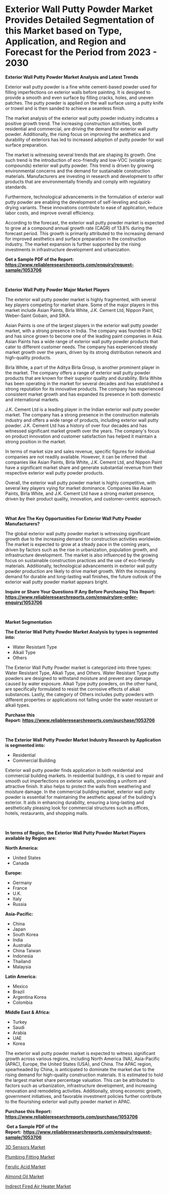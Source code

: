 <p><h1>Exterior Wall Putty Powder Market Provides Detailed Segmentation of this Market based on Type, Application, and Region and Forecast for the Period from 2023 - 2030</h1></p><p><strong>Exterior Wall Putty Powder Market Analysis and Latest Trends</strong></p>
<p><p>Exterior wall putty powder is a fine white cement-based powder used for filling imperfections on exterior walls before painting. It is designed to provide a smooth and even surface by filling cracks, holes, and uneven patches. The putty powder is applied on the wall surface using a putty knife or trowel and is then sanded to achieve a seamless finish.</p><p>The market analysis of the exterior wall putty powder industry indicates a positive growth trend. The increasing construction activities, both residential and commercial, are driving the demand for exterior wall putty powder. Additionally, the rising focus on improving the aesthetics and durability of exteriors has led to increased adoption of putty powder for wall surface preparation.</p><p>The market is witnessing several trends that are shaping its growth. One such trend is the introduction of eco-friendly and low-VOC (volatile organic compounds) exterior wall putty powder. This trend is driven by growing environmental concerns and the demand for sustainable construction materials. Manufacturers are investing in research and development to offer products that are environmentally friendly and comply with regulatory standards.</p><p>Furthermore, technological advancements in the formulation of exterior wall putty powder are enabling the development of self-leveling and quick-drying variants. These innovations contribute to ease of application, reduce labor costs, and improve overall efficiency.</p><p>According to the forecast, the exterior wall putty powder market is expected to grow at a compound annual growth rate (CAGR) of 13.8% during the forecast period. This growth is primarily attributed to the increasing demand for improved aesthetics and surface preparation in the construction industry. The market expansion is further supported by the rising investments in infrastructure development and urbanization.</p></p>
<p><strong>Get a Sample PDF of the Report:&nbsp; <a href="https://www.reliableresearchreports.com/enquiry/request-sample/1053706">https://www.reliableresearchreports.com/enquiry/request-sample/1053706</a></strong></p>
<p>&nbsp;</p>
<p><strong>Exterior Wall Putty Powder Major Market Players</strong></p>
<p><p>The exterior wall putty powder market is highly fragmented, with several key players competing for market share. Some of the major players in this market include Asian Paints, Birla White, J.K. Cement Ltd, Nippon Paint, Weber-Saint Gobain, and SIKA. </p><p>Asian Paints is one of the largest players in the exterior wall putty powder market, with a strong presence in India. The company was founded in 1942 and has since grown to become one of the leading paint companies in Asia. Asian Paints has a wide range of exterior wall putty powder products that cater to different customer needs. The company has experienced steady market growth over the years, driven by its strong distribution network and high-quality products.</p><p>Birla White, a part of the Aditya Birla Group, is another prominent player in the market. The company offers a range of exterior wall putty powder products that are known for their superior quality and durability. Birla White has been operating in the market for several decades and has established a strong reputation for its innovative products. The company has experienced consistent market growth and has expanded its presence in both domestic and international markets.</p><p>J.K. Cement Ltd is a leading player in the Indian exterior wall putty powder market. The company has a strong presence in the construction materials industry and offers a wide range of products, including exterior wall putty powder. J.K. Cement Ltd has a history of over four decades and has witnessed significant market growth over the years. The company's focus on product innovation and customer satisfaction has helped it maintain a strong position in the market.</p><p>In terms of market size and sales revenue, specific figures for individual companies are not readily available. However, it can be inferred that companies like Asian Paints, Birla White, J.K. Cement Ltd, and Nippon Paint have a significant market share and generate substantial revenue from their respective exterior wall putty powder products.</p><p>Overall, the exterior wall putty powder market is highly competitive, with several key players vying for market dominance. Companies like Asian Paints, Birla White, and J.K. Cement Ltd have a strong market presence, driven by their product quality, innovation, and customer-centric approach.</p></p>
<p>&nbsp;</p>
<p><strong>What Are The Key Opportunities For Exterior Wall Putty Powder Manufacturers?</strong></p>
<p><p>The global exterior wall putty powder market is witnessing significant growth due to the increasing demand for construction activities worldwide. The market is expected to grow at a steady pace in the coming years, driven by factors such as the rise in urbanization, population growth, and infrastructure development. The market is also influenced by the growing focus on sustainable construction practices and the use of eco-friendly materials. Additionally, technological advancements in exterior wall putty powder production are likely to drive market growth. With the increasing demand for durable and long-lasting wall finishes, the future outlook of the exterior wall putty powder market appears bright.</p></p>
<p><strong>Inquire or Share Your Questions If Any Before Purchasing This Report: <a href="https://www.reliableresearchreports.com/enquiry/pre-order-enquiry/1053706">https://www.reliableresearchreports.com/enquiry/pre-order-enquiry/1053706</a></strong></p>
<p>&nbsp;</p>
<p><strong>Market Segmentation</strong></p>
<p><strong>The Exterior Wall Putty Powder Market Analysis by types is segmented into:</strong></p>
<p><ul><li>Water Resistant Type</li><li>Alkali Type</li><li>Others</li></ul></p>
<p><p>The Exterior Wall Putty Powder market is categorized into three types: Water Resistant Type, Alkali Type, and Others. Water Resistant Type putty powders are designed to withstand moisture and prevent any damage caused by water exposure. Alkali Type putty powders, on the other hand, are specifically formulated to resist the corrosive effects of alkali substances. Lastly, the category of Others includes putty powders with different properties or applications not falling under the water resistant or alkali types.</p></p>
<p><strong>Purchase this Report:&nbsp;<a href="https://www.reliableresearchreports.com/purchase/1053706">https://www.reliableresearchreports.com/purchase/1053706</a></strong></p>
<p>&nbsp;</p>
<p><strong>The Exterior Wall Putty Powder Market Industry Research by Application is segmented into:</strong></p>
<p><ul><li>Residential</li><li>Commercial Building</li></ul></p>
<p><p>Exterior wall putty powder finds application in both residential and commercial building markets. In residential buildings, it is used to repair and smooth out imperfections on exterior walls, providing a uniform and attractive finish. It also helps to protect the walls from weathering and moisture damage. In the commercial building market, exterior wall putty powder is essential for maintaining the aesthetic appeal of the building's exterior. It aids in enhancing durability, ensuring a long-lasting and aesthetically pleasing look for commercial structures such as offices, hotels, restaurants, and shopping malls.</p></p>
<p>&nbsp;</p>
<p><strong>In terms of Region, the Exterior Wall Putty Powder Market Players available by Region are:</strong></p>
<p>
    <p> <strong> North America: </strong>
        <ul>
            <li>United States</li>
            <li>Canada</li>
        </ul>
        </p> 
    <p> <strong> Europe: </strong>
        <ul>
            <li>Germany</li>
            <li>France</li>
            <li>U.K.</li>
            <li>Italy</li>
            <li>Russia</li>
        </ul>
        </p> 
    <p> <strong> Asia-Pacific: </strong>
        <ul>
            <li>China</li>
            <li>Japan</li>
            <li>South Korea</li>
            <li>India</li>
            <li>Australia</li>
            <li>China Taiwan</li>
            <li>Indonesia</li>
            <li>Thailand</li>
            <li>Malaysia</li>
        </ul>
        </p> 
    <p> <strong> Latin America: </strong>
        <ul>
            <li>Mexico</li>
            <li>Brazil</li>
            <li>Argentina Korea</li>
            <li>Colombia</li>
        </ul>
        </p> 
    <p> <strong> Middle East & Africa: </strong>
        <ul>
            <li>Turkey</li>
            <li>Saudi</li>
            <li>Arabia</li>
            <li>UAE</li>
            <li>Korea</li>
        </ul>
    </p>
    </p>
<p><p>The exterior wall putty powder market is expected to witness significant growth across various regions, including North America (NA), Asia-Pacific (APAC), Europe, the United States (USA), and China. The APAC region, spearheaded by China, is anticipated to dominate the market due to the rising demand for high-quality construction materials. It is estimated to hold the largest market share percentage valuation. This can be attributed to factors such as urbanization, infrastructure development, and increasing renovation and remodeling activities. Additionally, strong economic growth, government initiatives, and favorable investment policies further contribute to the flourishing exterior wall putty powder market in APAC.</p></p>
<p><strong>Purchase this Report: <a href="https://www.reliableresearchreports.com/purchase/1053706">https://www.reliableresearchreports.com/purchase/1053706</a></strong></p>
<p>&nbsp;<strong>Get a Sample PDF of the Report:&nbsp;&nbsp;<a href="https://www.reliableresearchreports.com/enquiry/request-sample/1053706">https://www.reliableresearchreports.com/enquiry/request-sample/1053706</a></strong></p>
<p><strong></strong></p>
<p><p><a href="https://medium.com/@danesanford_55006/3d-sensors-market-analysis-and-sze-forecasted-for-period-from-2023-to-2030-8dfbbfe58480">3D Sensors Market</a></p><p><a href="https://medium.com/@piercehoppe2023/plumbing-fitting-market-research-report-its-history-and-forecast-2023-to-2030-8edaba1ce8ea">Plumbing Fitting Market</a></p><p><a href="https://medium.com/@ssantosh15121999/ferulic-acid-market-analysis-and-sze-forecasted-for-period-from-2023-to-2030-cd5e56ecbd51">Ferulic Acid Market</a></p><p><a href="https://medium.com/@sk99912151/almond-oil-market-share-evolution-and-market-growth-trends-2023-2030-8d346c0abc9c">Almond Oil Market</a></p><p><a href="https://medium.com/@morgancrist1926/indirect-fired-air-heater-market-the-key-to-successful-business-strategy-forecast-till-2030-efc47ed48f7a">Indirect Fired Air Heater Market</a></p></p>